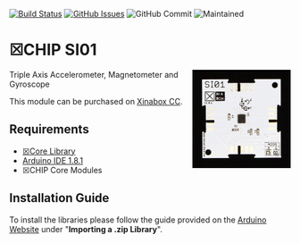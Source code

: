 [![Build Status](https://travis-ci.org/xinabox/arduino-SI01.svg?branch=master)](https://travis-ci.org/xinabox/arduino-SI01)
[![GitHub Issues](https://img.shields.io/github/issues/xinabox/arduino-SI01.svg)](https://github.com/xinabox/arduino-SI01/issues) ![GitHub Commit](https://img.shields.io/github/last-commit/xinabox/arduino-SW01) ![Maintained](https://img.shields.io/maintenance/yes/2020)

# ☒CHIP SI01
<img src="extras/SI01 V1.0.1.JPG" width="35%" height="auto" align="right">
Triple Axis Accelerometer, Magnetometer and Gyroscope

This module can be purchased on [Xinabox CC](https://xinabox.cc/products/SI01/).

## Requirements
  - [☒Core Library](https://github.com/xinabox/xCore)
  - [Arduino IDE 1.8.1](https://www.arduino.cc/en/main/software)
  - ☒CHIP Core Modules
  
## Installation Guide
To install the libraries please follow the guide provided on the [Arduino Website](https://www.arduino.cc/en/Guide/Libraries) under "**Importing a .zip Library**".



